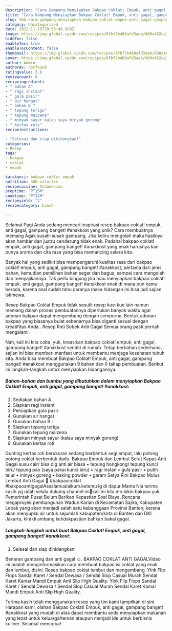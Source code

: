 ```yaml
---
description: "Cara Gampang Menyiapkan Bakpao Coklat! Empuk, anti gagal, gampang banget! #anakkost yang Enak"
title: "Cara Gampang Menyiapkan Bakpao Coklat! Empuk, anti gagal, gampang banget! #anakkost yang Enak"
slug: 564-cara-gampang-menyiapkan-bakpao-coklat-empuk-anti-gagal-gampang-banget-anakkost-yang-enak
category: Uncategorized
date: 2022-11-18T20:53:46.880Z
image: https://img-global.cpcdn.com/recipes/8fbf7b480afd3aeb/680x482cq70/bakpao-coklat-empuk-anti-gagal-gampang-banget-anakkost-foto-resep-utama.jpg
hideToc: false
enableToc: true
enableTocContent: false
thumbnail: https://img-global.cpcdn.com/recipes/8fbf7b480afd3aeb/680x482cq70/bakpao-coklat-empuk-anti-gagal-gampang-banget-anakkost-foto-resep-utama.jpg
cover: https://img-global.cpcdn.com/recipes/8fbf7b480afd3aeb/680x482cq70/bakpao-coklat-empuk-anti-gagal-gampang-banget-anakkost-foto-resep-utama.jpg
author: Admin
authorAv: notfound
ratingvalue: 3.6
reviewcount: 8
recipeingredient:
- " bahan A"
- " ragi instant"
- " gula pasir"
- " air hangat"
- " bahan B "
- " tepung terigu"
- " tepung maizena"
- " minyak sayur kalau saya minyak goreng"
- " kertas roti"
recipeinstructions:

- "Selesai dan siap dihidangkan!"
categories:
- Resep
tags:
- bakpao
- coklat
- empuk

katakunci: bakpao coklat empuk 
nutrition: 300 calories
recipecuisine: Indonesian
preptime: "PT15M"
cooktime: "PT32M"
recipeyield: "2"
recipecategory: Lunch

---
```



Selamat Pagi Anda sedang mencari inspirasi resep bakpao coklat! empuk, anti gagal, gampang banget! #anakkost yang unik? Cara membuatnya memang Agak susah-susah gampang. Jika keliru mengolah maka hasilnya akan hambar dan justru cenderung tidak enak. Padahal bakpao coklat! empuk, anti gagal, gampang banget! #anakkost yang enak harusnya kan punya aroma dan cita rasa yang bisa memancing selera kita.


Banyak hal yang sedikit bisa mempengaruhi kualitas rasa dari bakpao coklat! empuk, anti gagal, gampang banget! #anakkost, pertama dari jenis bahan, kemudian pemilihan bahan segar dan bagus, sampai cara mengolah dan menyajikannya. Tak perlu bingung jika mau menyiapkan bakpao coklat! empuk, anti gagal, gampang banget! #anakkost enak di mana pun kamu berada, karena asal sudah tahu caranya maka hidangan ini bisa jadi sajian istimewa.

Resep Bakpao Coklat Empuk tidak sesulit resep kue-kue lain namun memang dalam proses pembuatannya diperlukan banyak waktu agar adonan bakpao dapat mengembang dengan sempurna. Bentuk adonan bakpao yang biasanya bulat sebenarnya bisa diganti sesuai dengan kreatifitas Anda.. Resep Roti Sobek Anti Gagal Semua orang pasti pernah mengalami.


Nah, kali ini kita coba, yuk, kreasikan bakpao coklat! empuk, anti gagal, gampang banget! #anakkost sendiri di rumah. Tetap berbahan sederhana, sajian ini bisa memberi manfaat untuk membantu menjaga kesehatan tubuh kita. Anda bisa membuat Bakpao Coklat! Empuk, anti gagal, gampang banget! #anakkost menggunakan 9 bahan dan 0 tahap pembuatan. Berikut ini langkah-langkah untuk menyiapkan hidangannya.

<!--inarticleads1-->

##### Bahan-bahan dan bumbu yang dibutuhkan dalam menyiapkan Bakpao Coklat! Empuk, anti gagal, gampang banget! #anakkost:

1. Sediakan  bahan A
1. Siapkan  ragi instant
1. Persiapkan  gula pasir
1. Gunakan  air hangat
1. Gunakan  bahan B :
1. Siapkan  tepung terigu
1. Gunakan  tepung maizena
1. Siapkan  minyak sayur (kalau saya minyak goreng)
1. Gunakan  kertas roti


Gunting kertas roti berukuran sedang berbentuk segi empat, lalu potong potong coklat berbentuk dadu. Bakpau Empuk dan Lembut Serat Kapas Anti Gagal susu cair/ bisa dig anti air biasa • tepung hongkong/ tepung kunci biru/ tepung pao (saya pakai kunci biru) • ragi instan • gula pasir • putih telur • minyak goreng • baking powder • garam Setya Rini Bakpao Mulus Lembut Anti Gagal 🎉 #bakpaocoklat #bakpaoantigagalAssalamualaikum.ketemu lg di dapur Mama Nia terima kasih yg udah selalu dukung channel ini🙏kali ini kita mo bikin bakpao yuk. Pemerintah Pusat Belum Berikan Kepastian Soal Biaya. Rencana megaproyek pembangunan Waduk Karian di Kecamatan Sajira, Kabupaten Lebak yang akan menjadi salah satu kebanggaan Provinsi Banten, karena akan menyuplai air untuk sejumlah kabupaten/kota di Banten dan DKI Jakarta, kini di ambang ketidakpastian bahkan bakal gagal. 

<!--inarticleads2-->

##### Langkah-langkah untuk buat Bakpao Coklat! Empuk, anti gagal, gampang banget! #anakkost:


1. Selesai dan siap dihidangkan!

Beneran gampang dan anti gagal ☺️. BAKPAO COKLAT ANTI GAGALVideo ini adalah menginformasikan cara membuat bakpao isi coklat yang enak dan lembut, disini. Resep bakpao coklat lembut dan mengembang. Yink Flip Flops Sandal Karet / Sendal Dewasa / Sendal Slop Casual Murah Sendal Karet Kamar Mandi Empuk Anti Slip High Quality. Yink Flip Flops Sandal Karet / Sendal Dewasa / Sendal Slop Casual Murah Sendal Karet Kamar Mandi Empuk Anti Slip High Quality. 

Terima kasih telah menggunakan resep yang tim kami tampilkan di sini. Harapan kami, olahan Bakpao Coklat! Empuk, anti gagal, gampang banget! #anakkost yang mudah di atas dapat membantu anda menyiapkan makanan yang lezat untuk keluarga/teman ataupun menjadi ide untuk berbisnis kuliner. Selamat mencoba!
